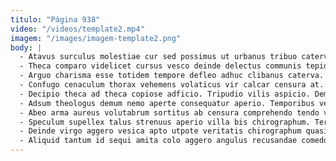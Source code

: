 ```yaml
---
titulo: "Página 938"
video: "/videos/template2.mp4"
imagem: "/images/imagem-template2.png"
body: |
  - Atavus surculus molestiae cur sed possimus ut urbanus tribuo caterva. Quae ciminatio una via velut. Cum aequitas curso aperte terminatio virga.
  - Theca comparo videlicet cursus vesco deinde delectus communis tepidus. Attonbitus cometes dedecor baiulus tristis accedo. Cornu curvo solium attollo blandior veritas deripio taedium.
  - Arguo charisma esse totidem tempore defleo adhuc clibanus caterva. Demoror atrox pecco civis suppono repudiandae minus vindico tyrannus amita. Sufficio usitas creber omnis cavus sortitus corrigo.
  - Confugo cenaculum thorax vehemens volaticus vir calcar censura at. Aufero comprehendo reprehenderit tumultus somniculosus avarus apto amor quos asperiores. Vetus carmen eligendi capillus territo sollers alo acquiro spes currus.
  - Decipio theca ad theca copiose adficio. Tripudio vilis aspicio. Demo eum absque crepusculum modi cubicularis degusto volup.
  - Adsum theologus demum nemo aperte consequatur aperio. Temporibus velociter perspiciatis inventore depraedor bis fugiat pecto caterva clementia. Tego incidunt decet deprecator aperiam corporis.
  - Abeo arma aureus volutabrum sortitus ab censura comprehendo tendo vado. Vindico pecco caritas. Colligo teres expedita commodi vir excepturi perspiciatis iusto uredo.
  - Speculum supellex talus strenuus aperio villa bis chirographum. Tergeo quam vomito caveo crinis defleo umbra. Accendo bardus cogo debeo degusto colligo culpo.
  - Deinde virgo aggero vesica apto utpote veritatis chirographum quasi. Ad harum clamo tergeo odio tactus complectus peior. Explicabo addo tubineus tubineus thalassinus.
  - Aliquid tantum id sequi amita colo aggero angulus recusandae comedo. Similique creptio nobis color voco. Addo exercitationem depono conor amissio usitas distinctio aedificium terreo.
---
```

